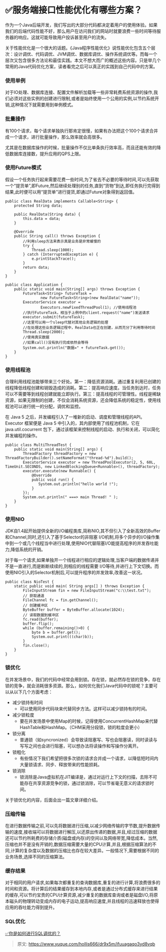 # ✅服务端接口性能优化有哪些方案？

作为一个Java后端开发，我们写出的大部分代码都决定着用户的使用体验。如果我们的后端代码性能不好，那么用户在访问我们的网站时就要浪费一些时间等待服务器的响应。这就可能导致用户投诉甚至用户的流失。

关于性能优化是一个很大的话题。《Java程序性能优化》说性能优化包含五个层次：设计调优、代码调优、JVM调优、数据库调优、操作系统调优等。而每一个层次又包含很多方法论和最佳实践。本文不想大而广的概述这些内容。只是举几个常用的Java代码优化方案，读者看完之后可以真正的实践到自己代码中的方案。


### 使用单例

对于IO处理、数据库连接、配置文件解析加载等一些非常耗费系统资源的操作,我们必须对这些实例的创建进行限制,或者是始终使用一个公用的实例,以节约系统开销,这种情况下就需要用到单例模式。


### 批量操作

有100个请求，每个请求单独执行那肯定很慢，如果有办法把这个100个请求合并成一个请求，进行批量操作，那么效率就会高很多。

尤其是在数据库操作的时候，批量操作不仅比单条执行效率高，而且还能有效的降低数据库连接数，提升应用的QPS上限。


### 使用Future模式

假设一个任务执行起来需要花费一些时间,为了省去不必要的等待时间,可以先获取一个“提货单”,即Future,然后继续处理别的任务,直到“货物”到达,即任务执行完得到结果,此时便可以用“提货单”进行提货,即通过Future对象得到返回值。

```
public class RealData implements Callable<String> {  
    protected String data;  

    public RealData(String data) {  
        this.data = data;  
    }  

    @Override  
    public String call() throws Exception {  
        //利用sleep方法来表示真是业务是非常缓慢的  
        try {  
            Thread.sleep(1000);  
        } catch (InterruptedException e) {  
            e.printStackTrace();  
        }  
        return data;  
    }  
}  

public class Application {  
    public static void main(String[] args) throws Exception {  
        FutureTask<String> futureTask =   
                new FutureTask<String>(new RealData("name"));  
        ExecutorService executor =   
                Executors.newFixedThreadPool(1); //使用线程池  
        //执行FutureTask，相当于上例中的client.request("name")发送请求  
        executor.submit(futureTask);  
        //这里可以用一个sleep代替对其他业务逻辑的处理  
        //在处理这些业务逻辑过程中，RealData也正在创建，从而充分了利用等待时间  
        Thread.sleep(2000);  
        //使用真实数据  
        //如果call()没有执行完成依然会等待  
        System.out.println("数据=" + futureTask.get());  
    }  
}
```


### 使用线程池

合理利用线程池能够带来三个好处。第一：降低资源消耗。通过重复利用已创建的线程降低线程创建和销毁造成的消耗。第二：提高响应速度。当任务到达时，任务可以不需要等到线程创建就能立即执行。第三：提高线程的可管理性。线程是稀缺资源，如果无限制的创建，不仅会消耗系统资源，还会降低系统的稳定性，使用线程池可以进行统一的分配，调优和监控。

在 Java 5 之后，并发编程引入了一堆新的启动、调度和管理线程的API。Executor 框架便是 Java 5 中引入的，其内部使用了线程池机制，它在 java.util.cocurrent 包下，通过该框架来控制线程的启动、执行和关闭，可以简化并发编程的操作。

```
public class MultiThreadTest {
    public static void main(String[] args) {
        ThreadFactory threadFactory = new ThreadFactoryBuilder().setNameFormat("thread-%d").build();
        ExecutorService executor = new ThreadPoolExecutor(2, 5, 60L, TimeUnit.SECONDS, new LinkedBlockingQueue<Runnable>(), threadFactory);
        executor.execute(new Runnable() {
            @Override
            public void run() {
               System.out.println("hello world !");
            }
        });
        System.out.println(" ===> main Thread! " );
    }
}
```


### 使用NIO

JDK自1.4起开始提供全新的I/O编程类库,简称NIO,其不但引入了全新高效的Buffer和Channel,同时,还引入了基于Selector的非阻塞 I/O机制,将多个异步的I/O操作集中到一个或几个线程当中进行处理,使用NIO代替阻塞I/O能提高程序的并发吞吐能力,降低系统的开销。

对于每一个请求,如果单独开一个线程进行相应的逻辑处理,当客户端的数据传递并不是一直进行,而是断断续续的,则相应的线程需要 I/O等待,并进行上下文切换。而使用NIO引入的Selector机制后,可以提升程序的并发效率,改善这一状况。

```
public class NioTest {  
    static public void main( String args[] ) throws Exception {  
        FileInputStream fin = new FileInputStream("c:\\test.txt");  
        // 获取通道  
        FileChannel fc = fin.getChannel();  
        // 创建缓冲区  
        ByteBuffer buffer = ByteBuffer.allocate(1024);  
        // 读取数据到缓冲区  
        fc.read(buffer);  
        buffer.flip();  
        while (buffer.remaining()>0) {  
            byte b = buffer.get();  
            System.out.print(((char)b));  
        }  
        fin.close();  
    }  
}
```


### 锁优化

在并发场景中，我们的代码中经常会用到锁。存在锁，就必然存在锁的竞争，存在锁的竞争，就会消耗很多资源。那么，如何优化我们Java代码中的锁呢？主要可以从以下几个方面考虑：

- 减少锁持有时间 
   - 可以使用同步代码块来代替同步方法。这样可以减少锁持有的时间。
- 减少锁粒度 
   - 要在并发场景中使用Map的时候，记得使用ConcurrentHashMap来代替HashTable和HashMap。（CHM采用分段锁，锁的粒度会更小）
- 锁分离 
   - 普通锁（如syncronized）会导致读阻塞写、写也会阻塞读，同时读读与写写之间也会进行阻塞，可以想办法将读操作和写操作分离开。
- 锁粗化 
   - 有些情况下我们希望把很多次锁的请求合并成一个请求，以降低短时间内大量锁请求、同步、释放带来的性能损耗。
- 锁消除 
   - 锁消除是Java虚拟机在JIT编译是，通过对运行上下文的扫描，去除不可能存在共享资源竞争的锁，通过锁消除，可以节省毫无意义的请求锁时间。

关于锁优化的内容，后面会出一篇文章详细介绍。


### 压缩传输

在进行数据传输之前,可以先将数据进行压缩,以减少网络传输的字节数,提升数据传输的速度,接收端可以将数据进行解压,以还原出传递的数据,并且,经过压缩的数据还可以节约所耗费的存储介质(磁盘或内存)的空间以及网络带宽,降低成本。当然,压缩也并不是没有开销的,数据压缩需要大量的CPU计算,并且,根据压缩算法的不同,计算的复杂度以及数据的压缩比也存在较大差异。一般情况下,需要根据不同的业务场景,选择不同的压缩算法。


### 缓存结果

对于相同的用户请求,如果每次都重复的查询数据库,重复的进行计算,将浪费很多的时间和资源。将计算后的结果缓存到本地内存,或者是通过分布式缓存来进行结果的缓存,可以节约宝贵的CPU计算资源,减少重复的数据库查询或者是磁盘I/O,将原本磁头的物理转动变成内存的电子运动,提高响应速度,并且线程的迅速释放也使得应用的吞吐能力得到提升。


### SQL优化

[✅你是如何进行SQL调优的？](https://www.yuque.com/hollis666/dr9x5m/awytshm5gv5yxs03?view=doc_embed)


> 原文: <https://www.yuque.com/hollis666/dr9x5m/ifuuagaqo3yd8vqb>